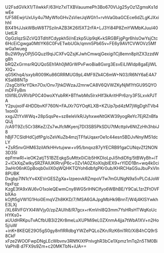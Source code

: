 U2FsdGVkX1/TiIwkkF/63Hz7xITXBVauumePh3Bo670VlJg25yOz1ZgmsKs1dwEe
fJF58EwjrUxUiy4u7MyWfoGHvZsVierJqWGh1+rvhVaGbaGCEce6dZLgKJXxihhI
BX41HJJskWBoW8T7SzilnAZB3K26I5XT2rFA+LJ3Yi84P8ZmYWMbKJuul40UetLR
OpGzIqzSiZcVQ3TdItifCdypkh5l/nEzkp5Up9qK+kSRGBFjgPgr6hIsOwYsjCtc
6HcEiCgwga0MtIYK6C0FvETwbUGk/qmm5Pb65v+FE6y9AVfCVWOVz5MfwGa1wueg
Bu2W9yyOPj5GQuzI9qiJCXFvQZsjKJwhCmwqjGexigi1Cj8emn8pItZX3zzdWg8h
bRQZxGrmsrRQUQoSEh1Ah0jMGrWPvFwoBia8Gxrg3EsvEiLIWIdp8gaEjlWLXIQ+
qG5Khq4/sxybR009Ku86GRRMUG9pL4MF9Zk4C6mW+N03/R6NY6aE4A7KSaI88NTp
/2sgCbYkrYDkn7Ox/Onv7jhkDWzaJ2mrwCA8V6QVWZKyNjM1YtGU95QYOmDFFyBm
t0lif8LGVRVbP0C40woXYubRK+BTfwbMs5lrxHIf3kAritHPr6zry3F5LxvkPJTA
Y2pujxolF4HDDbvKF760N+FAJXr7GYOqKLXB+KZUp7pd4zM7jWgDghTVb41xon0i
xxgJZtYxWWq+28pSqsPe+sz8eIeVkR/JyhxweNtGKW39yogReYc7EjRZnBfaQlJj
/cA9T9Zc5Cr38KeZ/Zs7wJfcMKyenj7DI3SB5PkSDU7tMcttplv6NtZzHh3hbiJ8
hBjF7CSldHdCjdfPg/oZeVKuZb4mzjTFfaUqaxrOe1c44esn5BDJvNnyIM51dcLY
+ZsR5nvGHM63ziIAfkHHvtujww+v95/bnqxz87yYECRB91gaCUNqvZf2NON3D35l
epFmwRI+ieOK2atjT51BZEqkgSuMttx0iCib5HKDloLpJi5hdiDfq/5tBWyBh+iT
2+lCkXqZwlkySRZFAIUKlRrvjP6c+0Zv1A0ZXoXlsjbIEX9+rYIDD1Bn+wq4k0ci
3wHr06nKGpBoqb0xiIX0qWQHKTQYoh6dbfgPKr0ub/KHRCHaGSuJbuPxVln8PUBK
Dxgbp7IN1cYv4XEVrGESZgXa+IzpeovkRZmpoVTw7mGUNgN9a5vPLCdJoWfqxFqz
KzgE3fA9xWJ6vO1xoleQEwmCny8WG5rlHNCIfyo6WBhBE/Y9CaL1zrZFtOVFbXAo
kOjft5gVW1G1Hoi0EmqVZh8KKD/7/MSA6GAJpgMbHk9BnnT/W4j4KlSYwkhE3LXj
/XL6RVFGYXI4WVjy0/zpZAUIh8/R7gcx+rKmVnl8Q3mm7YsHRsHTWqKoUcHYKs0+
aUUdHRKpuTvACfbUB3i22Kr8meLuXUPMi9eL0ZXnmA4jja7tWbA1XV+n2Ho5j/uW
+inK+8KEQE29O5gS0gy8nfIRRdbgYWZePQLoZKn/RzK6ni1R0/XiB4hCQ9rS8CkF
xFze2WOOFwpDNgLEcWbvnv3RNfKIXfPnlvghR3bCe1Xpmz1mTq2n5TM0BiVaPhiB
d7FX9s9Zm+c20MKTbN+iUA==
